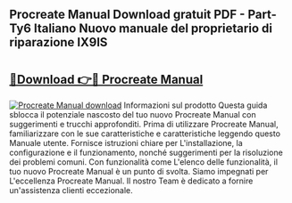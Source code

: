 ## Procreate Manual Download gratuit PDF - Part-Ty6 Italiano Nuovo manuale del proprietario di riparazione lX9lS

# <h2><a href="http://dffl3b5.blite.top/?on=Procreate+Manual">🔗Download 👉🔴 Procreate Manual</a></h2>

[![Procreate Manual download](https://i.imgur.com/lujVjoI.png)](http://dffl3b5.blite.top/?on=Procreate+Manual)
Informazioni sul prodotto Questa guida sblocca il potenziale nascosto del tuo nuovo Procreate Manual con suggerimenti e trucchi approfonditi. Prima di utilizzare Procreate Manual, familiarizzare con le sue caratteristiche e caratteristiche leggendo questo Manuale utente. Fornisce istruzioni chiare per L'installazione, la configurazione e il funzionamento, nonché suggerimenti per la risoluzione dei problemi comuni. Con funzionalità come L'elenco delle funzionalità, il tuo nuovo Procreate Manual è un punto di svolta. Siamo impegnati per L'eccellenza Procreate Manual. Il nostro Team è dedicato a fornire un'assistenza clienti eccezionale.
